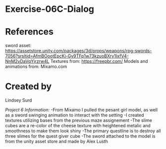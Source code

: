 # Exercise-06C-Dialog

# References
sword asset: https://assetstore.unity.com/packages/3d/props/weapons/rpg-swords-7056?srsltid=AfmBOootEpcKj-Gy9TFp1w73kzuoBXry1IxfV4-NnM2vDaVqYjrzrw4L 
Textures from: https://freepbr.com/
Models and animations from: Mixamo.com

# Created by 
Lindsey Surd

*Project 6 Information:*
-From Mixamo I pulled the pesant girl model, as well as a sword swinging animation to interact with the setting
-I created textures utilizing bases from the previous maze assignement 
-The slime cubes are a re-color of the cheese texture with heightened metalic and smoothness to make them look shiny 
-The primary questline is to destroy all three slimes for the quest giver cube 
-The sword attached to the model is from the unity asset store and made by Alex Lusth 
